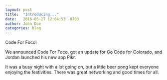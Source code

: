```yaml
---
layout: post
title:  "Introducing..."
date:   2016-05-27 12:04:53 -0700
author: John Doe
categories: blog
---
```


Code For Foco!

We announced Code For Foco, got an update for Go Code for Colorado, and Jordan launched his new app Pikr.

It was a busy night with a lot going on, but a little beer pong kept everyone enjoying the festivities. There was great networking and good times for all.
